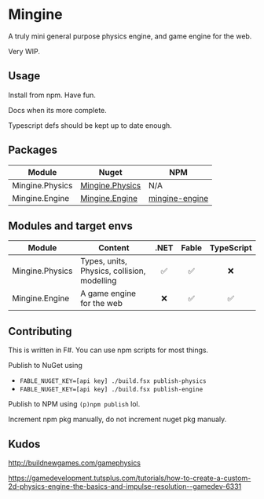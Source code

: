 # Mingine
A truly mini general purpose physics engine, and game engine for the web.

Very WIP.

## Usage

Install from npm. Have fun.

Docs when its more complete.

Typescript defs should be kept up to date enough.

## Packages
 | Module          | Nuget                                                         | NPM                                             |
|-----------------|---------------------------------------------------------------|-------------------------------------------------|
 | Mingine.Physics | [Mingine.Physics](https://nuget.org/packages/Mingine.Physics) | N/A                                             |
 | Mingine.Engine  | [Mingine.Engine](https://nuget.org/packages/Mingine.Engine)   | [mingine-engine](https://npm.im/mingine-engine) |

## Modules and target envs
| Module          | Content                                     | .NET | Fable | TypeScript |
|-----------------|---------------------------------------------|:----:|:-----:|:----------:|
| Mingine.Physics | Types, units, Physics, collision, modelling |  ✅   |   ✅   |     ❌      |
| Mingine.Engine  | A game engine for the web                   |  ❌   |   ✅   |     ✅      |

## Contributing

This is written in F#. You can use npm scripts for most things.

Publish to NuGet using
 - `FABLE_NUGET_KEY=[api key] ./build.fsx publish-physics`
 - `FABLE_NUGET_KEY=[api key] ./build.fsx publish-engine`

Publish to NPM using `(p)npm publish` lol.

Increment npm pkg manually, do not increment nuget pkg manualy.

## Kudos
http://buildnewgames.com/gamephysics

https://gamedevelopment.tutsplus.com/tutorials/how-to-create-a-custom-2d-physics-engine-the-basics-and-impulse-resolution--gamedev-6331